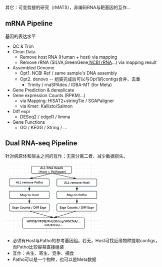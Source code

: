 <style>
img{
    width: 60%;
}
</style>


其它：可变剪接的研究（rMATS），非编码RNA与靶基因的互作...

## mRNA Pipeline
基因的表达水平

* QC & Trim
* Clean Data
    - Remove host RNA (Human + host) via mapping
    - Remove rRNA (SILVA,GreenGene,[NCBI rRNA](https://ftp.ncbi.nlm.nih.gov/blast/db/)...) via mapping result
* Assembled Genome
    - Opt1. NCBI Ref / same sample's DNA assembly
    - Opt2. denovo -- 组装完成后可以与Opt1的contigs合并、去重
        * Trinity / rnaSPAdes / IDBA-MT (for Meta)
* Gene Prediction & dereplicate
* Gene expression Counts (RPKM/...)
    - via Mapping: HISAT2+stringTie / SOAPaligner
    - via Kmer: Kallisto/Salmon
* Diff expr
    - DESeq2 / edgeR / limma
* Gene Functions
    - GO / KEGG / String / ...


## Dual RNA-seq Pipeline
针对病原体和宿主之间的互作；无需分离二者、减少数据损失。

![dualRNA](../Overview/dualRNA.png)
 
* 必须有Host与Patho的参考基因组。若无，Host可找近缘物种提取contigs，而Patho比较容易直接组装
* 互作：共生、寄生、竞争、捕食
* Patho可以是一个物种，也可以是Meta数据
